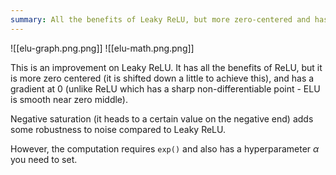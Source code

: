 ```yaml
---
summary: All the benefits of Leaky ReLU, but more zero-centered and has gradient at zero. Requires exp() and scaling hyperparameter.
---
```

![[elu-graph.png.png]]
![[elu-math.png.png]]

This is an improvement on Leaky ReLU. It has all the benefits of ReLU, but it is more zero centered (it is shifted down a little to achieve this), and has a gradient at 0 (unlike ReLU which has a sharp non-differentiable point - ELU is smooth near zero middle).

Negative saturation (it heads to a certain value on the negative end) adds some robustness to noise compared to Leaky ReLU.

However, the computation requires `exp()` and also has a hyperparameter $\alpha$ you need to set.